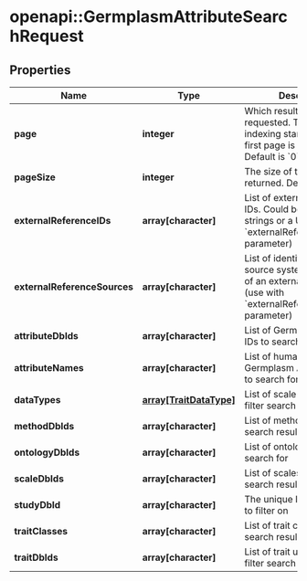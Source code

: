 # openapi::GermplasmAttributeSearchRequest

## Properties
Name | Type | Description | Notes
------------ | ------------- | ------------- | -------------
**page** | **integer** | Which result page is requested. The page indexing starts at 0 (the first page is &#39;page&#39;&#x3D; 0). Default is &#x60;0&#x60;. | [optional] 
**pageSize** | **integer** | The size of the pages to be returned. Default is &#x60;1000&#x60;. | [optional] 
**externalReferenceIDs** | **array[character]** | List of external reference IDs. Could be a simple strings or a URIs. (use with &#x60;externalReferenceSources&#x60; parameter) | [optional] 
**externalReferenceSources** | **array[character]** | List of identifiers for the source system or database of an external reference (use with &#x60;externalReferenceIDs&#x60; parameter) | [optional] 
**attributeDbIds** | **array[character]** | List of Germplasm Attribute IDs to search for | [optional] 
**attributeNames** | **array[character]** | List of human readable Germplasm Attribute names to search for | [optional] 
**dataTypes** | [**array[TraitDataType]**](TraitDataType.md) | List of scale data types to filter search results | [optional] 
**methodDbIds** | **array[character]** | List of methods to filter search results | [optional] 
**ontologyDbIds** | **array[character]** | List of ontology IDs to search for | [optional] 
**scaleDbIds** | **array[character]** | List of scales to filter search results | [optional] 
**studyDbId** | **array[character]** | The unique ID of a studies to filter on | [optional] 
**traitClasses** | **array[character]** | List of trait classes to filter search results | [optional] 
**traitDbIds** | **array[character]** | List of trait unique ID to filter search results | [optional] 


